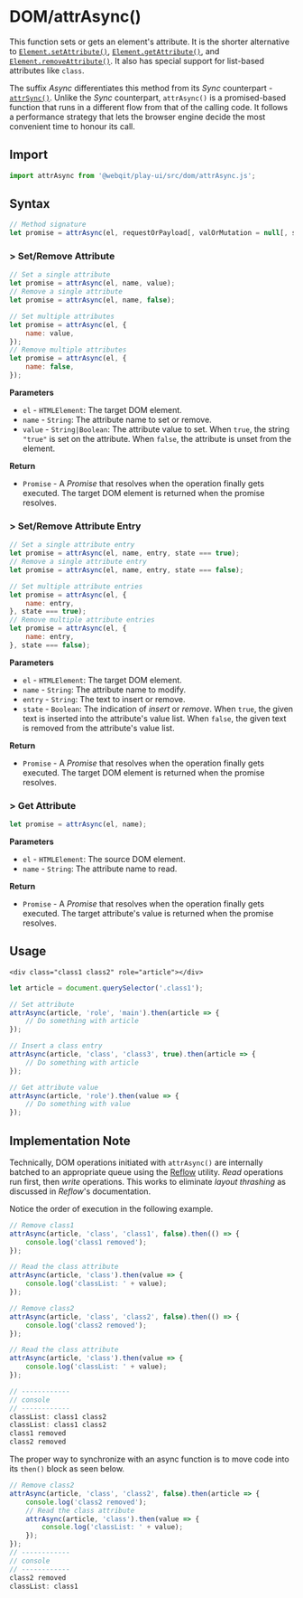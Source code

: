 # DOM/attrAsync\(\)

This function sets or gets an element's attribute. It is the shorter alternative to [`Element.setAttribute()`](https://developer.mozilla.org/en-US/docs/Web/API/Element/setAttribute), [`Element.getAttribute()`](https://developer.mozilla.org/en-US/docs/Web/API/Element/getAttribute), and [`Element.removeAttribute()`](https://developer.mozilla.org/en-US/docs/Web/API/Element/removeAttribute). It also has special support for list-based attributes like `class`.

The suffix _Async_ differentiates this method from its _Sync_ counterpart - [`attrSync()`](../attrsync). Unlike the _Sync_ counterpart, `attrAsync()` is a promised-based function that runs in a different flow from that of the calling code. It follows a performance strategy that lets the browser engine decide the most convenient time to honour its call.

## Import

```javascript
import attrAsync from '@webqit/play-ui/src/dom/attrAsync.js';
```

## Syntax

```javascript
// Method signature
let promise = attrAsync(el, requestOrPayload[, valOrMutation = null[, subValMutation = null]]);
```

### &gt; Set/Remove Attribute

```javascript
// Set a single attribute
let promise = attrAsync(el, name, value);
// Remove a single attribute
let promise = attrAsync(el, name, false);

// Set multiple attributes
let promise = attrAsync(el, {
    name: value,
});
// Remove multiple attributes
let promise = attrAsync(el, {
    name: false,
});
```

**Parameters**

* `el` - `HTMLElement`: The target DOM element.
* `name` - `String`: The attribute name to set or remove.
* `value` - `String|Boolean`: The attribute value to set. When `true`, the string `"true"` is set on the attribute. When `false`, the attribute is unset from the element.

**Return**

* `Promise` - A _Promise_ that resolves when the operation finally gets executed. The target DOM element is returned when the promise resolves.

### &gt; Set/Remove Attribute Entry

```javascript
// Set a single attribute entry
let promise = attrAsync(el, name, entry, state === true);
// Remove a single attribute entry
let promise = attrAsync(el, name, entry, state === false);

// Set multiple attribute entries
let promise = attrAsync(el, {
    name: entry,
}, state === true);
// Remove multiple attribute entries
let promise = attrAsync(el, {
    name: entry,
}, state === false);
```

**Parameters**

* `el` - `HTMLElement`: The target DOM element.
* `name` - `String`: The attribute name to modify.
* `entry` - `String`: The text to insert or remove.
* `state` - `Boolean`: The indication of _insert_ or _remove_. When `true`, the given text is inserted into the attribute's value list. When `false`, the given text is removed from the attribute's value list.

**Return**

* `Promise` - A _Promise_ that resolves when the operation finally gets executed. The target DOM element is returned when the promise resolves.

### &gt; Get Attribute

```javascript
let promise = attrAsync(el, name);
```

**Parameters**

* `el` - `HTMLElement`: The source DOM element.
* `name` - `String`: The attribute name to read.

**Return**

* `Promise` - A _Promise_ that resolves when the operation finally gets executed. The target attribute's value is returned when the promise resolves.

## Usage

```markup
<div class="class1 class2" role="article"></div>
```

```javascript
let article = document.querySelector('.class1');

// Set attribute
attrAsync(article, 'role', 'main').then(article => {
    // Do something with article
});

// Insert a class entry
attrAsync(article, 'class', 'class3', true).then(article => {
    // Do something with article
});

// Get attribute value
attrAsync(article, 'role').then(value => {
    // Do something with value
});
```

## Implementation Note

Technically, DOM operations initiated with `attrAsync()` are internally batched to an appropriate queue using the [Reflow](../../reflow) utility. _Read_ operations run first, then _write_ operations. This works to eliminate _layout thrashing_ as discussed in _Reflow_'s documentation.

Notice the order of execution in the following example.

```javascript
// Remove class1
attrAsync(article, 'class', 'class1', false).then(() => {
    console.log('class1 removed');
});

// Read the class attribute
attrAsync(article, 'class').then(value => {
    console.log('classList: ' + value);
});

// Remove class2
attrAsync(article, 'class', 'class2', false).then(() => {
    console.log('class2 removed');
});

// Read the class attribute
attrAsync(article, 'class').then(value => {
    console.log('classList: ' + value);
});

// ------------
// console
// ------------
classList: class1 class2
classList: class1 class2
class1 removed
class2 removed
```

The proper way to synchronize with an async function is to move code into its `then()` block as seen below.

```javascript
// Remove class2
attrAsync(article, 'class', 'class2', false).then(article => {
    console.log('class2 removed');
    // Read the class attribute
    attrAsync(article, 'class').then(value => {
        console.log('classList: ' + value);
    });
});
// ------------
// console
// ------------
class2 removed
classList: class1
```

